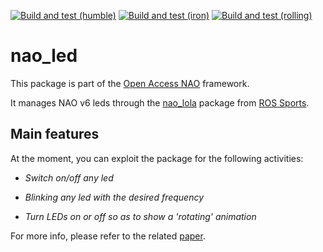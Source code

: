 [![Build and test (humble)](https://github.com/antbono/nao_led/actions/workflows/build_and_test_humble.yaml/badge.svg)](https://github.com/antbono/nao_led/actions/workflows/build_and_test_humble.yaml)
[![Build and test (iron)](https://github.com/antbono/nao_led/actions/workflows/build_and_test_iron.yaml/badge.svg)](https://github.com/antbono/nao_led/actions/workflows/build_and_test_iron.yaml)
[![Build and test (rolling)](https://github.com/antbono/nao_led/actions/workflows/build_and_test_rolling.yaml/badge.svg)](https://github.com/antbono/nao_led/actions/workflows/build_and_test_rolling.yaml)

# nao_led

This package is part of the [Open Access NAO](https://github.com/antbono/OAN) framework.

It manages NAO v6 leds through the [nao_lola](https://github.com/ros-sports/nao_lola) package from [ROS Sports](https://ros-sports.readthedocs.io/en/latest/).


## Main features

At the moment, you can exploit the package for the following activities:

- *Switch on/off any led*

- *Blinking any led with the desired frequency*

- *Turn LEDs on or off so as to show a 'rotating' animation*


For more info, please refer to the related [paper](https://arxiv.org/abs/2403.13960).